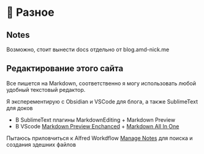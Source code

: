 # 🧩 Разное

## Notes

Возможно, стоит вынести docs отдельно от blog.amd-nick.me

## Редактирование этого сайта

Все пишется на Markdown, соответственно я могу использовать любой удобный текстовый редактор.

Я эксперементирую с Obsidian и VSCode для блога, а также SublimeText для доков

- В SublimeText плагины MarkdownEditing + Markdown Preview
- В VScode [Markdown Preview Enchanced](https://marketplace.visualstudio.com/items?itemName=shd101wyy.markdown-preview-enhanced) + [Markdown All In One](https://marketplace.visualstudio.com/items?itemName=yzhang.markdown-all-in-one)

Пытаюсь приловчиться к Alfred Workdflow [Manage Notes](https://github.com/nikitavoloboev/small-workflows#personal-workflows) для поиска и создания здешних файлов
